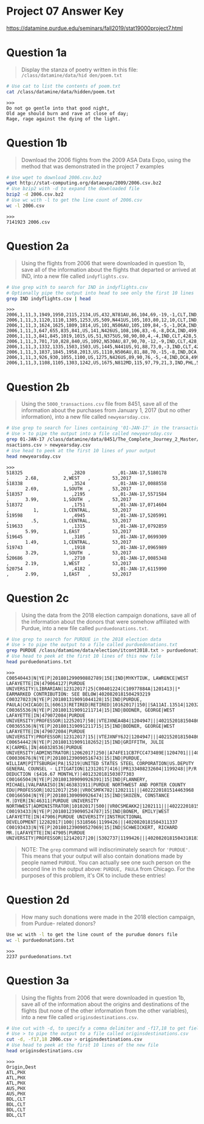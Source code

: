 # Project 07 Answer Key
https://datamine.purdue.edu/seminars/fall2019/stat19000project7.html

# Question 1a
>  Display the stanza of poetry written in this file: `/class/datamine/data/hid
den/poem.txt`

```sh
# Use cat to list the contents of poem.txt
cat /class/datamine/data/hidden/poem.txt
```
```
>>>
Do not go gentle into that good night,
Old age should burn and rave at close of day;
Rage, rage against the dying of the light.
```

# Question 1b
> Download the 2006 flights from the 2009 ASA Data Expo, using the method that
was demonstrated in the project 7 examples

```sh
# Use wget to download 2006.csv.bz2
wget http://stat-computing.org/dataexpo/2009/2006.csv.bz2
# Use bzip2 with -d to expand the downloaded file
bzip2 -d 2006.csv.bz2
# Use wc with -l to get the line count of 2006.csv
wc -l 2006.csv
```
```
>>>
7141923 2006.csv
```


# Question 2a
> Using the flights from 2006 that were downloaded in question 1b, save all of
the information about the flights that departed or arrived at IND, into a new
file called `indyflights.csv`.

```sh
# Use grep with to search for IND in indyflights.csv
# Optionally pipe the output into head to see only the first 10 lines
grep IND indyflights.csv | head
```
```
>>>
2006,1,11,3,1949,1950,2115,2134,US,432,N781AU,86,104,69,-19,-1,CLT,IND,428,6,11,0,,0,0,0,0,0,0
2006,1,11,3,1120,1110,1305,1253,US,509,N441US,105,103,80,12,10,CLT,IND,428,10,15,0,,0,0,0,0,0,0
2006,1,11,3,1624,1625,1809,1814,US,101,N506AU,105,109,84,-5,-1,DCA,IND,499,9,12,0,,0,0,0,0,0,0
2006,1,11,3,647,655,835,841,US,141,N426US,108,106,83,-6,-8,DCA,IND,499,8,17,0,,0,0,0,0,0,0
2006,1,11,3,841,845,1019,1015,US,51,N375US,98,90,80,4,-4,IND,CLT,428,5,13,0,,0,0,0,0,0,0
2006,1,11,3,701,710,828,840,US,1092,N530AU,87,90,70,-12,-9,IND,CLT,428,5,12,0,,0,0,0,0,0,0
2006,1,11,3,1332,1335,1503,1503,US,1445,N441US,91,88,73,0,-3,IND,CLT,428,6,12,0,,0,0,0,0,0,0
2006,1,11,3,1837,1845,1958,2013,US,1110,N506AU,81,88,70,-15,-8,IND,DCA,499,3,8,0,,0,0,0,0,0,0
2006,1,11,3,926,930,1055,1100,US,1275,N426US,89,90,76,-5,-4,IND,DCA,499,4,9,0,,0,0,0,0,0,0
2006,1,11,3,1108,1105,1303,1242,US,1675,N812MD,115,97,79,21,3,IND,PHL,587,4,32,0,,0,0,0,21,0,0
```


# Question 2b
> Using the `5000_transactions.csv` file from 8451, save all of the information
about the purchases from January 1, 2017 (but no other information), into a new
file called `newyearsday.csv`.

```sh
# Use grep to search for lines containing '01-JAN-17' in the transactions data
# Use > to pipe the output into a file called newyearsday.csv
grep 01-JAN-17 /class/datamine/data/8451/The_Complete_Journey_2_Master/5000_tra
nsactions.csv > newyearsday.csv
# Use head to peek at the first 10 lines of your output
head newyearsday.csv
```
```
>>>
518325                  ,2820            ,01-JAN-17,5180178                     ,      2.68,         2,WEST   ,        53,2017
518338                  ,3524            ,01-JAN-17,0088558                     ,      2.69,         1,SOUTH  ,        53,2017
518357                  ,2195            ,01-JAN-17,5571584                     ,      3.99,         1,SOUTH  ,        53,2017
518372                  ,1751            ,01-JAN-17,0714604                     ,         1,         1,CENTRAL,        53,2017
519598                  ,4945            ,01-JAN-17,5205991                     ,        .5,         1,CENTRAL,        53,2017
519633                  ,1315            ,01-JAN-17,0792859                     ,      5.99,         1,EAST   ,        53,2017
519645                  ,3105            ,01-JAN-17,0699309                     ,      1.49,         1,CENTRAL,        53,2017
519743                  ,1918            ,01-JAN-17,0965989                     ,      3.29,         1,SOUTH  ,        53,2017
520686                  ,2710            ,01-JAN-17,0085348                     ,      2.19,         1,WEST   ,        53,2017
520754                  ,4182            ,01-JAN-17,6115990                     ,      2.99,         1,EAST   ,        53,2017
```

# Question 2c
> Using the data from the 2018 election campaign donations, save all of the
information about the donors that were somehow affiliated with Purdue, into a
new file called `purduedonations.txt`.

```sh
# Use grep to search for PURDUE in the 2018 election data
# Use > to pipe the output to a file called purduedonations.txt
grep PURDUE /class/datamine/data/election/itcont2018.txt > purduedonations.txt
# Use head to peek at the first 10 lines of this new file
head purduedonations.txt
```
```
>>>
C00540443|N|YE|P|201801299090882789|15E|IND|MYKYTIUK, LAWRENCE|WEST LAFAYETTE|IN|479064127|PURDUE UNIVERSITY|LIBRARIAN|12312017|25|C00401224|C10977884A|1201413||* EARMARKED CONTRIBUTION: SEE BELOW|4020820181504293219
C00327023|N|YE|P|201801319091044128|15|IND|PURDUE, PAULA|CHICAGO|IL|60613|RETIRED|RETIRED|10162017|150||SA11AI.13514|1203266|||4021620181512079766
C00365536|N|YE|P|201801319091211714|15|IND|BODNER, GEORGE|WEST LAFAYETTE|IN|479072084|PURDUE UNIVERSITY|PROFESSOR|12252017|50||VTEJXNEA4B4|1204947|||4021520181504869959
C00365536|N|YE|P|201801319091211715|15|IND|BODNER, GEORGE|WEST LAFAYETTE|IN|479072084|PURDUE UNIVERSITY|PROFESSOR|12312017|15||VTEJXNFY6J2|1204947|||4021520181504869960
C00654442|N|YE|P|201801319091182652|15|IND|GRIFFITH, JULIE K|CARMEL|IN|460328536|PURDUE UNIVERSITY|ADMINSTRATOR|12062017|250||A74FE11CB7FCC473489E|1204701|||4022120181514389203
C00030676|N|YE|P|201801239090516743|15|IND|PURDUE, WILLIAM|PITTSBURGH|PA|15219|UNITED STATES STEEL CORPORATION|US.DEPUTY GENERAL COUNSEL - LITIGATION|12312017|416||PR133408232604|1199248||P/R DEDUCTION ($416.67 MONTHLY)|4012320181503077303
C00166504|N|YE|P|201801309090926391|15|IND|FLANNERY, MICHAEL|VALPARAISO|IN|463831911|PURDUE NORTHWEST AND PORTER COUNTY EDU|PROFESSOR|10212017|250||VR0CSMFK782|1202111|||4022220181514463968
C00166504|N|YE|P|201801309090926474|15|IND|SKOZEN, CONSTANCE M.|DYER|IN|46311|PURDUE UNIVERSITY NORTHWEST|ADMINISTRATOR|10102017|500||VR0CSMEAKK2|1202111|||4022220181514464465
C00193433|N|YE|P|201801239090524787|15|IND|BONEM, EMILY|WEST LAFAYETTE|IN|47906|PURDUE UNIVERSITY|INSTRUCTIONAL DEVELOPMENT|12282017|100||5318566|1199426|||4020820181504311337
C00193433|N|YE|P|201801239090527069|15|IND|SCHWEICKERT, RICHARD MR.|LAFAYETTE|IN|47905|PURDUE UNIVERSITY|PROFESSOR|12142017|20||5302737|1199426|||4020820181504318183
```
> NOTE: The `grep` command will indiscriminately search for `'PURDUE'`. This
means that your output will also contain donations made by people named
`PURDUE`. You can actually see one such person on the second line in the output
above: `PURDUE, PAULA` from Chicago. For the purposes of this problem, it's OK
to include these entries!


# Question 2d
> How many such donations were made in the 2018 election campaign, from Purdue-
related donors?

```sh
Use wc with -l to get the line count of the purudue donors file
wc -l purduedonations.txt
```
```
>>>
2237 purduedonations.txt
```


# Question 3a
> Using the flights from 2006 that were downloaded in question 1b, save all of
the information about the origins and destinations of the flights (but none of
the other information from the other variables), into a new file called
`originsdestinations.csv`.
```sh
# Use cut with -d, to specify a comma delimiter and -f17,18 to get fields 17 and 18
# Use > to pipe the output to a file called originsdestinations.csv
cut -d, -f17,18 2006.csv > originsdestinations.csv
# Use head to peek at the first 10 lines of the new file
head originsdestinations.csv
```
```
>>>
Origin,Dest
ATL,PHX
ATL,PHX
ATL,PHX
AUS,PHX
AUS,PHX
BDL,CLT
BDL,CLT
BDL,CLT
BDL,CLT
```
